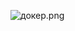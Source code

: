![докер.png](..%2F..%2F%CC%E0%F2%E2%E5%E9%2FDesktop%2F%F2%E5%F1%F2%E8%F0%EE%E2%E0%ED%E8%E5%2F%C4%EE%EC%E0%F8%EA%E8%20%EF%EE%20%E0%E2%F2%EE%EC%E0%F2%E8%E7%E0%F6%E8%E8%2F%E4%EE%EA%E5%F0%20%EF%E5%F0%E2%FB%E9.png)